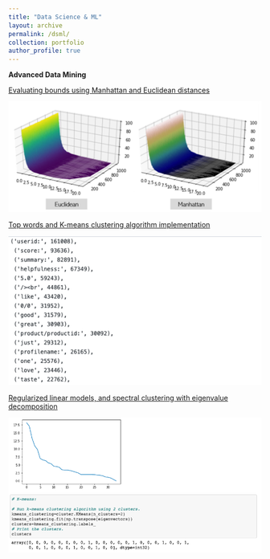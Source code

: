 ```yaml
---
title: "Data Science & ML"
layout: archive
permalink: /dsml/
collection: portfolio
author_profile: true
---
```


**Advanced Data Mining**

[Evaluating bounds using Manhattan and Euclidean distances](https://advaitiyer.github.io/dsml/2019-09-11-adm/)

<img src="/assets/images/advanced-data-mining/HW1.png?raw=true"/>

[Top words and K-means clustering algorithm implementation](https://advaitiyer.github.io/dsml/2019-10-16-adm/)

<img src="/assets/images/advanced-data-mining/HW2.png?raw=true"/>

[Regularized linear models, and spectral clustering with eigenvalue decomposition](https://advaitiyer.github.io/dsml/2019-11-06-adm/)

<img src="/assets/images/advanced-data-mining/HW3.png?raw=true"/>
